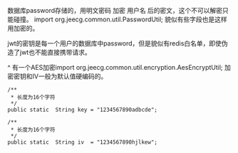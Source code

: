 
数据库password存储的，用明文密码 加密 用户名 后的密文，这个不可以解密只能碰撞。
import org.jeecg.common.util.PasswordUtil;
貌似有些字段也是这样用加密的。


jwt的密钥是每一个用户的数据库中password，但是貌似有redis白名单，即使伪造了jwt也不能直接携带请求。

^
有一个AES加密import org.jeecg.common.util.encryption.AesEncryptUtil;
加密密钥和IV一般为默认值硬编码的。
```
/**
 * 长度为16个字符
 */
public static  String key = "1234567890adbcde";

/**
 * 长度为16个字符
 */
public static  String iv  = "1234567890hjlkew";
```

